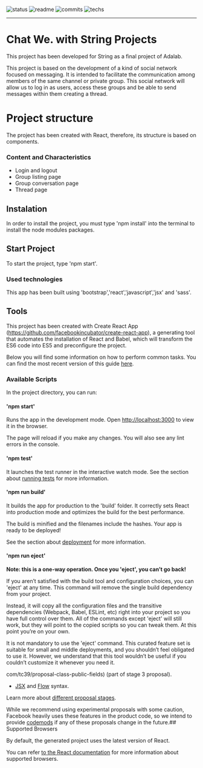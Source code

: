 ![status](https://img.shields.io/badge/status-wip-green.svg?colorB=00C106)
![readme](https://img.shields.io/badge/readme-Wip-green.svg?colorB=00C106)
![commits](https://img.shields.io/badge/commits-14-blue.svg) 
![techs](https://img.shields.io/badge/techs-javascript—react—html—css—sass—bootstrap-yellow.svg)

---

# Chat We. with String Projects

This project has been developed for String as a final project of Adalab.

This project is based on the development of a kind of social network focused on messaging. It is intended to facilitate the communication among members of the same channel or private group. This social network will allow us to log in as users, access these groups and be able to send messages within them creating a thread.

# Project structure

The project has been created with React, therefore, its structure is based on components.

### Content and Characteristics

- Login and logout
- Group listing page
- Group conversation page
- Thread page

## Instalation

In order to install the project, you must type 'npm install' into the terminal to install the node modules packages.

## Start Project

To start the project, type 'npm start'.

### Used technologies 

This app has been built using 'bootstrap','react','javascript','jsx' and 'sass'.

## Tools

This project has been created with Create React App (https://github.com/facebookincubator/create-react-app),
a generating tool that automates the installation of React and Babel, which will transform the ES6 code into ES5 and preconfigure the project.

Below you will find some information on how to perform common tasks. You can find the most recent version of this guide [here](https://github.com/facebookincubator/create-react-app/blob/master/packages/react-scripts/template/README.md).

### Available Scripts

In the project directory, you can run:

#### 'npm start'

Runs the app in the development mode.
Open [http://localhost:3000](http://localhost:3000) to view it in the browser.

The page will reload if you make any changes.
You will also see any lint errors in the console.

#### 'npm test'

It launches the test runner in the interactive watch mode.
See the section about [running tests](#running-tests) for more information.

#### 'npm run build'

It builds the app for production to the 'build' folder.
It correctly sets React into production mode and optimizes the build for the best performance.

The build is minified and the filenames include the hashes.
Your app is ready to be deployed!

See the section about [deployment](#deployment) for more information.

#### 'npm run eject'

**Note: this is a one-way operation. Once you 'eject', you can’t go back!**

If you aren’t satisfied with the build tool and configuration choices, you can 'eject' at any time. This command will remove the single build dependency from your project.

Instead, it will copy all the configuration files and the transitive dependencies (Webpack, Babel, ESLint, etc) right into your project so you have full control over them. All of the commands except 'eject' will still work, but they will point to the copied scripts so you can tweak them. At this point you’re on your own.

It is not mandatory to use the 'eject' command. This curated feature set is suitable for small and middle deployments, and you shouldn’t feel obligated to use it. However, we understand that this tool wouldn’t be useful if you couldn’t customize it whenever you need it.

com/tc39/proposal-class-public-fields) (part of stage 3 proposal).
* [JSX](https://facebook.github.io/react/docs/introducing-jsx.html) and [Flow](https://flowtype.org/) syntax.

Learn more about [different proposal stages](https://babeljs.io/docs/plugins/#presets-stage-x-experimental-presets-).

While we recommend using experimental proposals with some caution, Facebook heavily uses these features in the product code, so we intend to provide [codemods](https://medium.com/@cpojer/effective-javascript-codemods-5a6686bb46fb) if any of these proposals change in the future.## Supported Browsers

By default, the generated project uses the latest version of React.

You can refer [to the React documentation](https://reactjs.org/docs/react-dom.html#browser-support) for more information about supported browsers.




